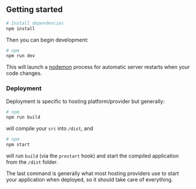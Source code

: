 ## Getting started

```sh
# Install dependencies
npm install
```
Then you can begin development:

```sh
# npm
npm run dev
```

This will launch a [nodemon](https://nodemon.io/) process for automatic server restarts when your code changes.

### Deployment

Deployment is specific to hosting platform/provider but generally:

```sh
# npm
npm run build
```

will compile your `src` into `/dist`, and 

```sh
# npm
npm start
```

will run `build` (via the `prestart` hook) and start the compiled application from the `/dist` folder.

The last command is generally what most hosting providers use to start your application when deployed, so it should take care of everything.
